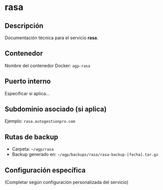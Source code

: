 # rasa

## Descripción
Documentación técnica para el servicio **rasa**.

## Contenedor
Nombre del contenedor Docker: `agp-rasa`

## Puerto interno
Especificar si aplica...

## Subdominio asociado (si aplica)
Ejemplo: `rasa.autogestionpro.com`

## Rutas de backup
- Carpeta: `~/agp/rasa`
- Backup generado en: `~/agp/backups/rasa/rasa-backup-[fecha].tar.gz`

## Configuración específica
(Completar según configuración personalizada del servicio)

